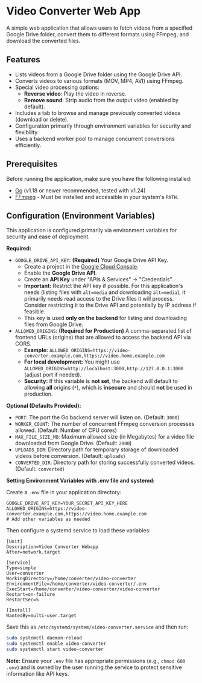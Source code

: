 # Video Converter Web App

A simple web application that allows users to fetch videos from a specified Google Drive folder, convert them to different formats using FFmpeg, and download the converted files.

## Features

-   Lists videos from a Google Drive folder using the Google Drive API.
-   Converts videos to various formats (MOV, MP4, AVI) using FFmpeg.
-   Special video processing options:
    -   **Reverse video**: Play the video in reverse.
    -   **Remove sound**: Strip audio from the output video (enabled by default).
-   Includes a tab to browse and manage previously converted videos (download or delete).
-   Configuration primarily through environment variables for security and flexibility.
-   Uses a backend worker pool to manage concurrent conversions efficiently.

## Prerequisites

Before running the application, make sure you have the following installed:

-   [Go](https://golang.org/dl/) (v1.18 or newer recommended, tested with v1.24)
-   [FFmpeg](https://ffmpeg.org/download.html) - Must be installed and accessible in your system's `PATH`.

## Configuration (Environment Variables)

This application is configured primarily via environment variables for security and ease of deployment.

**Required:**

-   `GOOGLE_DRIVE_API_KEY`: **(Required)** Your Google Drive API Key.
    -   Create a project in the [Google Cloud Console](https://console.cloud.google.com/).
    -   Enable the **Google Drive API**.
    -   Create an **API Key** under "APIs & Services" -> "Credentials".
    -   **Important:** Restrict the API key if possible. For this application's needs (listing files with `alt=media` and downloading `alt=media`), it primarily needs read access to the Drive files it will process. Consider restricting it to the Drive API and potentially by IP address if feasible.
    -   This key is used **only on the backend** for listing and downloading files from Google Drive.
-   `ALLOWED_ORIGINS`: **(Required for Production)** A comma-separated list of frontend URLs (origins) that are allowed to access the backend API via CORS.
    -   **Example:** `ALLOWED_ORIGINS=https://video-converter.example.com,https://video.home.example.com`
    -   **For local development:** You might use `ALLOWED_ORIGINS=http://localhost:3000,http://127.0.0.1:3000` (adjust port if needed).
    -   **Security:** If this variable is **not set**, the backend will default to allowing **all** origins (`*`), which is **insecure** and should **not** be used in production.

**Optional (Defaults Provided):**

-   `PORT`: The port the Go backend server will listen on. (Default: `3000`)
-   `WORKER_COUNT`: The number of concurrent FFmpeg conversion processes allowed. (Default: Number of CPU cores)
-   `MAX_FILE_SIZE_MB`: Maximum allowed size (in Megabytes) for a video file downloaded from Google Drive. (Default: `2000`)
-   `UPLOADS_DIR`: Directory path for temporary storage of downloaded videos before conversion. (Default: `uploads`)
-   `CONVERTED_DIR`: Directory path for storing successfully converted videos. (Default: `converted`)

**Setting Environment Variables with .env file and systemd:**

Create a `.env` file in your application directory:

```
GOOGLE_DRIVE_API_KEY=YOUR_SECRET_API_KEY_HERE
ALLOWED_ORIGINS=https://video-converter.example.com,https://video.home.example.com
# Add other variables as needed
```

Then configure a systemd service to load these variables:

```
[Unit]
Description=Video Converter Webapp
After=network.target

[Service]
Type=simple
User=converter
WorkingDirectory=/home/converter/video-converter
EnvironmentFile=/home/converter/video-converter/.env
ExecStart=/home/converter/video-converter/video-converter
Restart=on-failure
RestartSec=5

[Install]
WantedBy=multi-user.target
```

Save this as `/etc/systemd/system/video-converter.service` and then run:

```bash
sudo systemctl daemon-reload
sudo systemctl enable video-converter
sudo systemctl start video-converter
```

**Note:** Ensure your `.env` file has appropriate permissions (e.g., `chmod 600 .env`) and is owned by the user running the service to protect sensitive information like API keys.
